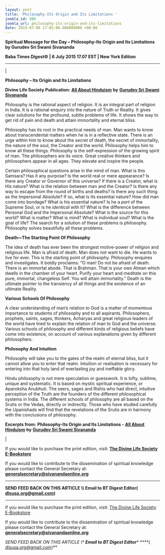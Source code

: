 ```yaml
---
layout: post
title: 'Philosophy-Its Origin and Its Limitations '
joomla_id: 986
joomla_url: philosophy-its-origin-and-its-limitations
date: 2015-07-06 17:02:06.000000000 +00:00
---
```

  

















































**Spiritual Message for the Day – Philosophy-Its Origin and Its Limitations by Gurudev Sri Swami Sivananda**

 **Baba Times Digest© | 6 July 2015 17.07 EST | New York Edition**

* * *

| 

**Philosophy – Its Origin and Its Limitations**

**Divine Life Society Publication:** [**All About Hinduism**](http://www.dlshq.org/download/hinduismbk.htm#_VPID_84) **by** [**Gurudev Sri Swami Sivananda**](http://www.dlshq.org/saints/siva.htm)

Philosophy is the rational aspect of religion. It is an integral part of religion in India. It is a rational enquiry into the nature of Truth or Reality. It gives clear solutions for the profound, subtle problems of life. It shows the way to get rid of pain and death and attain immortality and eternal bliss.

Philosophy has its root in the practical needs of man. Man wants to know about transcendental matters when he is in a reflective state. There is an urge within him to know about the secret of death, the secret of immortality, the nature of the soul, the Creator and the world. Philosophy helps him to know all these things. Philosophy is the self-expression of the growing spirit of man. The philosophers are its voice. Great creative thinkers and philosophers appear in all ages. They elevate and inspire the people.

Certain philosophical questions arise in the mind of man. What is this Samsara? Has it any purpose? Is the world real or mere appearance? Is there any Creator or Governor of this universe? If there is a Creator, what is His nature? What is the relation between man and the Creator? Is there any way to escape from the round of births and deaths? Is there any such thing as the Impersonal Absolute? If so, what is Its essential nature? How did man come into bondage? What is his essential nature? Is he a _part_ of the Supreme Soul, or is he _identical_ with It? What is the difference between Personal God and the Impersonal Absolute? What is the source for this world? What is matter? What is mind? What is individual soul? What is the goal of life? The search for a solution of these problems is philosophy. Philosophy solves beautifully all these problems.

**Death—The Starting Point Of Philosophy**

The idea of death has ever been the strongest motive-power of religion and religious life. Man is afraid of death. Man does not want to die. He wants to live for ever. This is the starting point of philosophy. Philosophy enquires and investigates. It boldly proclaims: “O man! Do not be afraid of death. There is an immortal abode. That is Brahman. That is your own Atman which dwells in the chamber of your heart. Purify your heart and meditate on this pure, immortal, changeless Self. You will attain immortality.” Death is the ultimate pointer to the transiency of all things and the existence of an ultimate Reality.

**Various Schools Of Philosophy**

A clear understanding of man’s relation to God is a matter of momentous importance to students of philosophy and to all aspirants. Philosophers, prophets, saints, sages, thinkers, Acharyas and great religious leaders of the world have tried to explain the relation of man to God and the universe. Various schools of philosophy and different kinds of religious beliefs have come into existence, on account of various explanations given by different philosophers.

**Philosophy And Intuition**

Philosophy will take you to the gates of the realm of eternal bliss, but it cannot allow you to enter that realm. Intuition or realisation is necessary for entering into that holy land of everlasting joy and ineffable glory.

Hindu philosophy is not mere speculation or guesswork. It is lofty, sublime, unique and systematic. It is based on mystic spiritual experience, or Aparoksha Anubhuti. The seers, sages and Rishis who had direct, intuitive perception of the Truth are the founders of the different philosophical systems in India. The different schools of philosophy are all based on the Srutis or the Vedas, directly or indirectly. Those who have studied carefully the Upanishads will find that the revelations of the Srutis are in harmony with the conclusions of philosophy.



**Excerpts from:**  **Philosophy-Its Origin and Its Limitations -** [**All About Hinduism**](http://www.dlshq.org/download/hinduismbk.htm#_VPID_84) **by** [**Gurudev Sri Swami Sivananda**](http://www.dlshq.org/saints/siva.htm)

 |



If you would like to purchase the print edition, visit: **[The Divine Life Society E-Bookstore](http://www.dlshq.org/download/download.htm)**

If you would like to contribute to the dissemination of spiritual knowledge please contact the General Secretary at: [](mailto:%20%3Cscript%20type=%27text/javascript%27%3E%20%3C%21--%20var%20prefix%20=%20%27ma%27%20+%20%27il%27%20+%20%27to%27;%20var%20path%20=%20%27hr%27%20+%20%27ef%27%20+%20%27=%27;%20var%20addy57016%20=%20%27generalsecretary%27%20+%20%27@%27;%20addy57016%20=%20addy57016%20+%20%27sivanandaonline%27%20+%20%27.%27%20+%20%27org%27;%20document.write%28%27%3Ca%20%27%20+%20path%20+%20%27%5C%27%27%20+%20prefix%20+%20%27:%27%20+%20addy57016%20+%20%27%5C%27%3E%27%29;%20document.write%28addy57016%29;%20document.write%28%27%3C%5C/a%3E%27%29;%20//--%3E%5Cn%20%3C/script%3E%3Cscript%20type=%27text/javascript%27%3E%20%3C%21--%20document.write%28%27%3Cspan%20style=%5C%27display:%20none;%5C%27%3E%27%29;%20//--%3E%20%3C/script%3EThis%20email%20address%20is%20being%20protected%20from%20spambots.%20You%20need%20JavaScript%20enabled%20to%20view%20it.%20%3Cscript%20type=%27text/javascript%27%3E%20%3C%21--%20document.write%28%27%3C/%27%29;%20document.write%28%27span%3E%27%29;%20//--%3E%20%3C/script%3E?subject=Contribution%20to%20Dissemination%20of%20Spiritual%20Knowledge) **generalsecretary@sivanandaonline.org**

****

**SEND FEED BACK ON THIS ARTICLE \\\ Email to BT Digest Editor[](mailto:%20%3Cscript%20type=%27text/javascript%27%3E%20%3C%21--%20var%20prefix%20=%20%27ma%27%20+%20%27il%27%20+%20%27to%27;%20var%20path%20=%20%27hr%27%20+%20%27ef%27%20+%20%27=%27;%20var%20addy72654%20=%20%27dlsusa.org%27%20+%20%27@%27;%20addy72654%20=%20addy72654%20+%20%27gmail%27%20+%20%27.%27%20+%20%27com%27;%20document.write%28%27%3Ca%20%27%20+%20path%20+%20%27%5C%27%27%20+%20prefix%20+%20%27:%27%20+%20addy72654%20+%20%27%5C%27%3E%27%29;%20document.write%28addy72654%29;%20document.write%28%27%3C%5C/a%3E%27%29;%20//--%3E%5Cn%20%3C/script%3E%3Cscript%20type=%27text/javascript%27%3E%20%3C%21--%20document.write%28%27%3Cspan%20style=%5C%27display:%20none;%5C%27%3E%27%29;%20//--%3E%20%3C/script%3EThis%20email%20address%20is%20being%20protected%20from%20spambots.%20You%20need%20JavaScript%20enabled%20to%20view%20it.%20%3Cscript%20type=%27text/javascript%27%3E%20%3C%21--%20document.write%28%27%3C/%27%29;%20document.write%28%27span%3E%27%29;%20//--%3E%20%3C/script%3E?subject=DLS%20Posts)( [dlsusa.org@gmail.com](mailto:dlsusa.org@gmail.com))**



* * *



  

If you would like to purchase the print edition, visit: [The Divine Life Society E-Bookstore](http://www.dlshq.org/download/download.htm)

If you would like to contribute to the dissemination of spiritual knowledge please contact the General Secretary at: **[generalsecretary@sivanandaonline.org](mailto:generalsecretary@sivanandaonline.org)**

**SEND FEED BACK ON THIS ARTICLE \\\**  **Email to BT Digest Editor**** [](mailto:%20%3Cscript%20type=%27text/javascript%27%3E%20%3C%21--%20var%20prefix%20=%20%27ma%27%20+%20%27il%27%20+%20%27to%27;%20var%20path%20=%20%27hr%27%20+%20%27ef%27%20+%20%27=%27;%20var%20addy72654%20=%20%27dlsusa.org%27%20+%20%27@%27;%20addy72654%20=%20addy72654%20+%20%27gmail%27%20+%20%27.%27%20+%20%27com%27;%20document.write%28%27%3Ca%20%27%20+%20path%20+%20%27%5C%27%27%20+%20prefix%20+%20%27:%27%20+%20addy72654%20+%20%27%5C%27%3E%27%29;%20document.write%28addy72654%29;%20document.write%28%27%3C%5C/a%3E%27%29;%20//--%3E%5Cn%20%3C/script%3E%3Cscript%20type=%27text/javascript%27%3E%20%3C%21--%20document.write%28%27%3Cspan%20style=%5C%27display:%20none;%5C%27%3E%27%29;%20//--%3E%20%3C/script%3EThis%20email%20address%20is%20being%20protected%20from%20spambots.%20You%20need%20JavaScript%20enabled%20to%20view%20it.%20%3Cscript%20type=%27text/javascript%27%3E%20%3C%21--%20document.write%28%27%3C/%27%29;%20document.write%28%27span%3E%27%29;%20//--%3E%20%3C/script%3E?subject=DLS%20Posts)****( [dlsusa.org@gmail.com](mailto:dlsusa.org@gmail.com))**  
